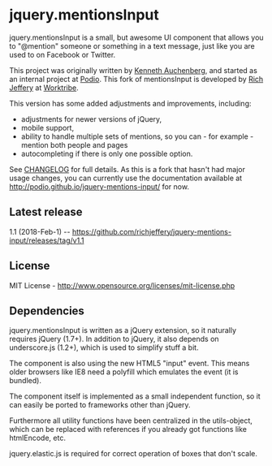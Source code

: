 jquery.mentionsInput
=================
jquery.mentionsInput is a small, but awesome UI component that allows you to "@mention" someone or something in a text message, just like you are used to on Facebook or Twitter.

This project was originally written by [Kenneth Auchenberg](http://kenneth.io), and started as an internal project at [Podio](http://podio.com). This fork of mentionsInput is developed by [Rich Jeffery](http://github.com/richjeffery) at [Worktribe](http://worktribe.com).

This version has some added adjustments and improvements, including:

* adjustments for newer versions of jQuery, 
* mobile support, 
* ability to handle multiple sets of mentions, so you can - for example - mention both people and pages
* autocompleting if there is only one possible option.

See [CHANGELOG](https://github.com/richjeffery/jquery-mentions-input/blob/master/CHANGELOG.md) for full details. As this is a fork that hasn't had major usage changes, you can currently use the documentation available at http://podio.github.io/jquery-mentions-input/ for now.

## Latest release

1.1 (2018-Feb-1) -- https://github.com/richjeffery/jquery-mentions-input/releases/tag/v1.1

## License

MIT License - http://www.opensource.org/licenses/mit-license.php

## Dependencies

jquery.mentionsInput is written as a jQuery extension, so it naturally requires jQuery (1.7+). In addition to jQuery, it also depends on underscore.js (1.2+), which is used to simplify stuff a bit.

The component is also using the new HTML5 "input" event. This means older browsers like IE8 need a polyfill which emulates the event (it is bundled).

The component itself is implemented as a small independent function, so it can easily be ported to frameworks other than jQuery.

Furthermore all utility functions have been centralized in the utils-object, which can be replaced with references if you already got functions like htmlEncode, etc.

jquery.elastic.js is required for correct operation of boxes that don't scale.
